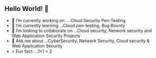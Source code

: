 ## Hello World! 👋



- 🔭 I’m currently working on ... Cloud Security Pen-Testing
- 🌱 I’m currently learning ...Cloud pen-testing, Bug Bounty
- 👯 I’m looking to collaborate on ...Cloud security, Network security and Web Application Security Projects
- 💬 Ask me about ...CyberSecurity, Network Security, Cloud security & Web Application Security
- ⚡ Fun fact: ...1*1 = 2

